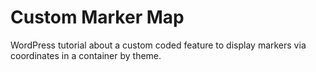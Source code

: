 # Custom Marker Map
WordPress tutorial about a custom coded feature to display markers via coordinates in a container by theme.
